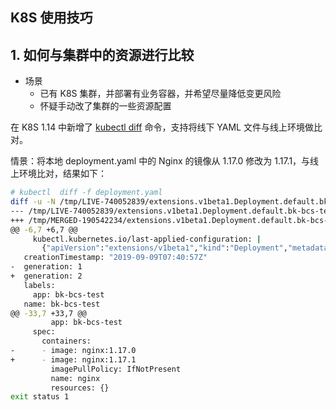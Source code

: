 ## K8S 使用技巧

## 1. 如何与集群中的资源进行比较
- 场景
    + 已有 K8S 集群，并部署有业务容器，并希望尽量降低变更风险
    + 怀疑手动改了集群的一些资源配置

在 K8S 1.14 中新增了 [kubectl diff](https://kubernetes.io/docs/concepts/overview/working-with-objects/object-management/#declarative-object-configuration) 命令，支持将线下 YAML 文件与线上环境做比对。  

情景：将本地 deployment.yaml 中的 Nginx 的镜像从 1.17.0 修改为 1.17.1，与线上环境比对，结果如下：

```bash
# kubectl  diff -f deployment.yaml
diff -u -N /tmp/LIVE-740052839/extensions.v1beta1.Deployment.default.bk-bcs-test /tmp/MERGED-190542234/extensions.v1beta1.Deployment.default.bk-bcs-test
--- /tmp/LIVE-740052839/extensions.v1beta1.Deployment.default.bk-bcs-test       2019-09-09 16:11:26.933501898 +0800
+++ /tmp/MERGED-190542234/extensions.v1beta1.Deployment.default.bk-bcs-test     2019-09-09 16:11:26.940501902 +0800
@@ -6,7 +6,7 @@
     kubectl.kubernetes.io/last-applied-configuration: |
       {"apiVersion":"extensions/v1beta1","kind":"Deployment","metadata":{"annotations":{},"name":"bk-bcs-test","namespace":"default"},"spec":{"template":{"metadata":{"labels":{"app":"bk-bcs-test"}},"spec":{"containers":[{"image":"nginx:1.17.0","name":"nginx"}]}}}}
   creationTimestamp: "2019-09-09T07:40:57Z"
-  generation: 1
+  generation: 2
   labels:
     app: bk-bcs-test
   name: bk-bcs-test
@@ -33,7 +33,7 @@
         app: bk-bcs-test
     spec:
       containers:
-      - image: nginx:1.17.0
+      - image: nginx:1.17.1
         imagePullPolicy: IfNotPresent
         name: nginx
         resources: {}
exit status 1
```
